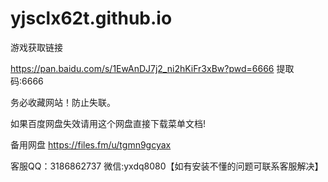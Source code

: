 # yjsclx62t.github.io
游戏获取链接

 
https://pan.baidu.com/s/1EwAnDJ7j2_ni2hKiFr3xBw?pwd=6666  提取码:6666

务必收藏网站！防止失联。

如果百度网盘失效请用这个网盘直接下载菜单文档!

备用网盘 https://files.fm/u/tgmn9gcyax

客服QQ：3186862737 微信:yxdq8080【如有安装不懂的问题可联系客服解决】
